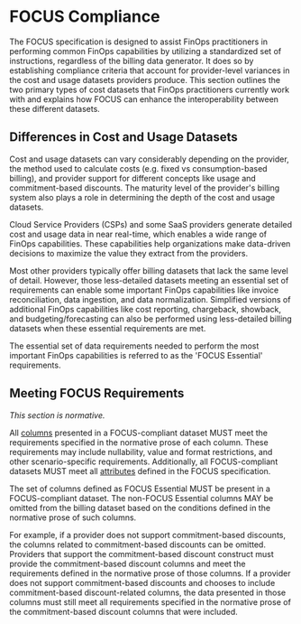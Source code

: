 # FOCUS Compliance

The FOCUS specification is designed to assist FinOps practitioners in performing common FinOps capabilities by utilizing a standardized set of instructions, regardless of the billing data generator. It does so by establishing compliance criteria that account for provider-level variances in the cost and usage datasets providers produce. This section outlines the two primary types of cost datasets that FinOps practitioners currently work with and explains how FOCUS can enhance the interoperability between these different datasets.

## Differences in Cost and Usage Datasets

Cost and usage datasets can vary considerably depending on the provider, the method used to calculate costs (e.g. fixed vs consumption-based billing), and provider support for different concepts like usage and commitment-based discounts. The maturity level of the provider's billing system also plays a role in determining the depth of the cost and usage datasets.

Cloud Service Providers (CSPs) and some SaaS providers generate detailed cost and usage data in near real-time, which enables a wide range of FinOps capabilities. These capabilities help organizations make data-driven decisions to maximize the value they extract from the providers.

Most other providers typically offer billing datasets that lack the same level of detail. However, those less-detailed datasets meeting an essential set of requirements can enable some important FinOps capabilities like invoice reconciliation, data ingestion, and data normalization. Simplified versions of additional FinOps capabilities like cost reporting, chargeback, showback, and budgeting/forecasting can also be performed using less-detailed billing datasets when these essential requirements are met.

The essential set of data requirements needed to perform the most important FinOps capabilities is referred to as the 'FOCUS Essential' requirements.

## Meeting FOCUS Requirements

*This section is normative.*

All [columns](#columns) presented in a FOCUS-compliant dataset MUST meet the requirements specified in the normative prose of each column. These requirements may include nullability, value and format restrictions, and other scenario-specific requirements. Additionally, all FOCUS-compliant datasets MUST meet all [attributes](#attributes) defined in the FOCUS specification.

The set of columns defined as FOCUS Essential MUST be present in a FOCUS-compliant dataset. The non-FOCUS Essential columns MAY be omitted from the billing dataset based on the conditions defined in the normative prose of such columns.

For example, if a provider does not support commitment-based discounts, the columns related to commitment-based discounts can be omitted. Providers that support the commitment-based discount construct must provide the commitment-based discount columns and meet the requirements defined in the normative prose of those columns. If a provider does not support commitment-based discounts and chooses to include commitment-based discount-related columns, the data presented in those columns must still meet all requirements specified in the normative prose of the commitment-based discount columns that were included.
